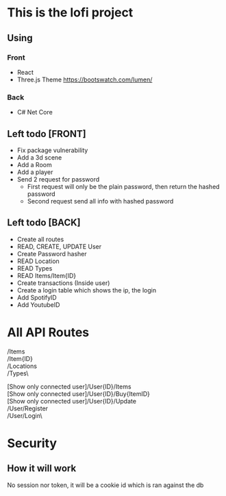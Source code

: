 # This is the lofi project
## Using
### Front
- React
- Three.js
Theme https://bootswatch.com/lumen/

### Back
- C# Net Core


## Left todo [FRONT]
- Fix package vulnerability
- Add a 3d scene
- Add a Room
- Add a player
- Send 2 request for password
  - First request will only be the plain password, then return the hashed password
  - Second request send all info with hashed password


## Left todo [BACK]
- Create all routes
- READ, CREATE, UPDATE User
- Create Password hasher
- READ Location
- READ Types
- READ Items/Item{ID}
- Create transactions (Inside user)
- Create a login table which shows the ip, the login
- Add SpotifyID
- Add YoutubeID

# All API Routes
/Items\
/Item{ID}\
/Locations\
/Types\

[Show only connected user]/User{ID}/Items\
[Show only connected user]/User{ID}/Buy{ItemID}\
[Show only connected user]/User{ID}/Update\
/User/Register\
/User/Login\


# Security
## How it will work
No session nor token, it will be a cookie id which is ran against the db



